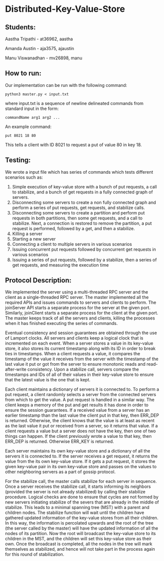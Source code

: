 # Distributed-Key-Value-Store

## Students:

Aastha Tripathi - at36962, aastha

Amanda Austin - aja3575, ajaustin

Manu Viswanadhan - mv26898, manu

## How to run:
Our implementation can be run with the following command:

    python3 master.py < input.txt

where input.txt is a sequence of newline delineated commands from standard input in the form:

    commandName arg1 arg2 ...
    
An example command:

    put 8021 18 80
    
This tells a client with ID 8021 to request a put of value 80 in key 18.

## Testing:

We wrote a input file which has series of commands which tests different scenarios such as:
1. Simple execution of key-value store with a bunch of put requests, a call to stabilize, and a bunch of get requests in a fully connected graph of servers.
2. Disconnecting some servers to create a non fully connected graph and perform a series of put requests, get requests, and stabilize calls.
3. Disconnecting some servers to create a partition and perform put requests in both partitions, then some get requests, and a call to stabilize. Next, a connection is restored to remove the partition, a put request is performed, followed by a get, and then a stabilize.
4. Killing a server
5. Starting a new server
6. Connecting a client to multiple servers in various scenarios
7. Issuing concurrent put requests followed by concurrent get requests in various scenarios
8. Issuing a series of put requests, followed by a stabilize, then a series of get requests, and measuring the execution time

## Protocol Description:

We implemented the server using a multi-threaded RPC server and the client as a single-threaded RPC server. The master implemented all the required APIs and issues commands to servers and clients to perform. The joinServer API starts a separate process for the server at the given port. Similarly, joinClient starts a separate process for the client at the given port. The master keeps track of all the servers and clients, killing the processes when it has finished executing the series of commands.

Eventual consistency and session guarantees are obtained through the use of Lamport clocks. All servers and clients keep a logical clock that is incremented on each event. When a server stores a value in its key-value store, it also stores its current timestamp along with its ID in order to break ties in timestamps. When a client requests a value, it compares the timestamp of the value it receives from the server with the timestamp of the last value it put or got from the server to ensure monotonic reads and read-after-write consistency. Upon a stabilize call, servers compare the timestamps and IDs of all of their values in their key-value store to ensure that the latest value is the one that is kept.

Each client maintains a dictionary of servers it is connected to. To perform a put request, a client randomly selects a server from the connected servers from which to get the value. A put request is handled in a similar way. The client keeps a memory of the put and get results it has done in order to ensure the session guarantees. If a received value from a server has an earlier timestamp than the last value the client put in that key, then ERR_DEP is returned. Otherwise, the client knows that the value is at least as recent as the last value it put or received from a server, so it returns that value. If a client requests a value but a server does not have the key, then one of two things can happen. If the client previously wrote a value to that key, then ERR_DEP is returned. Otherwise ERR_KEY is returned.

Each server maintains its own key-value store and a dictionary of all the servers it is connected to. If the server receives a get request, it returns the value from the its own key-value store. If it gets a put request, it stores the given key-value pair in its own key-value store and passes on the values to other neighboring servers as a part of gossip protocol.

For the stabilize call, the master calls stabilize for each server in sequence. Once a server receives the stabilize call, it starts informing its neighbors (provided the server is not already stabilized) by calling their stabilize procedure. Logical checks are done to ensure that cycles are not formed by new servers initiating stabilize of the severs that are already in the middle of stabilize. This leads to a minimal spanning tree (MST) with a parent and children nodes. The stabilize function will wait until the children have gathered updated information of the key-value stores from all their children. In this way, the information is percolated upwards and the root of the tree (the server called by the master) will have the updated information of all the nodes of its partition. Now the root will broadcast the key-value store to its children in the MST, and the children will set this key-value store as their own. Once the broadcast is completed, all the nodes in the tree will mark themselves as stabilized, and hence will not take part in the process again for this round of stabilization. 
 
